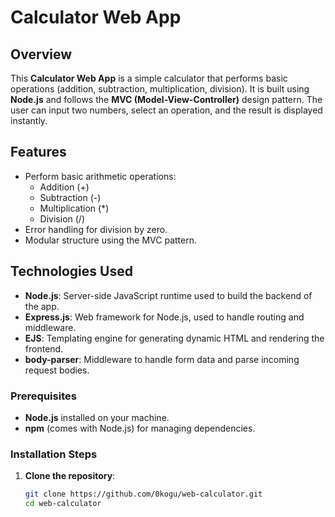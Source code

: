 # Calculator Web App

## Overview

This **Calculator Web App** is a simple calculator that performs basic operations (addition, subtraction, multiplication, division). It is built using **Node.js** and follows the **MVC (Model-View-Controller)** design pattern. The user can input two numbers, select an operation, and the result is displayed instantly.

## Features

- Perform basic arithmetic operations: 
  - Addition (+)
  - Subtraction (-)
  - Multiplication (*)
  - Division (/)
- Error handling for division by zero.
- Modular structure using the MVC pattern.

## Technologies Used

- **Node.js**: Server-side JavaScript runtime used to build the backend of the app.
- **Express.js**: Web framework for Node.js, used to handle routing and middleware.
- **EJS**: Templating engine for generating dynamic HTML and rendering the frontend.
- **body-parser**: Middleware to handle form data and parse incoming request bodies.


### Prerequisites
- **Node.js** installed on your machine.
- **npm** (comes with Node.js) for managing dependencies.

### Installation Steps

1. **Clone the repository**:
   ```bash
   git clone https://github.com/0kogu/web-calculator.git
   cd web-calculator

